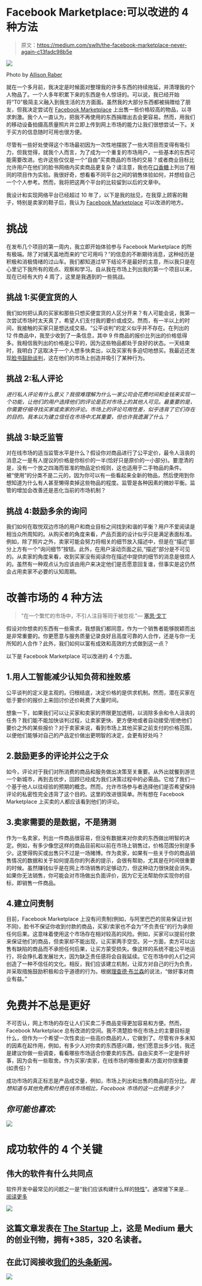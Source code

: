 # Facebook Marketplace:可以改进的 4 种方法

> 原文：<https://medium.com/swlh/the-facebook-marketplace-never-again-c13fadc98b5e>

![](img/3e3c1c96c6eeeb0ceb3f6d8791254ee2.png)

Photo by [Allison Raber](https://unsplash.com/photos/_ZlLJYLI-Bk?utm_source=unsplash&utm_medium=referral&utm_content=creditCopyText)

就在一个多月前，我决定是时候面对整理我的许多东西的持续拖延，并清理我的个人物品了。一个人多年积累下来的东西是令人惊讶的。可以说，我已经开始将“T0”极简主义融入到我生活的方方面面。虽然我的大部分东西都被捐赠给了朋友，但我决定尝试在 [Facebook Marketplace](https://www.facebook.com/marketplace/) 上出售一些价格较高的物品，以寻求刺激。我个人一直认为，把我不再使用的东西捐赠出去会更容易。然而，用我们的移动设备拍摄高质量照片并立即上传到网上市场的能力让我们很想尝试一下。关于买方的信息随时可用也很方便。

尽管有一些好处使得这个市场最初因为一次性地摆脱了一些大项目而变得有吸引力，但我觉得，就我个人而言，为了成为一个重复的市场用户，一些基本的东西可能需要改进。也许这些仅仅是一个“自由”买卖商品的市场的交易？或者商业目标比允许用户在他们的脸书网络内买卖商品更复杂？请注意，我也在[口香糖](https://www.gumtree.com.au/)上列出了相同的项目作为实验。我很好奇，想看看不同平台之间的销售体验如何，并想给自己一个个人参考。然而，我将把这两个平台的比较留到以后的文章中。

我设计和实现网络平台已经超过 10 年了，以下是我的拙见，在我穿上顾客的鞋子，特别是卖家的鞋子后，我认为 [Facebook Marketplace](https://www.facebook.com/marketplace/) 可以改进的地方。

# 挑战

在发布几个项目的第一周内，我立即开始体验参与 Facebook Marketplace 的所有极端。除了对铺天盖地而来的“它可用吗？”的信息的不断期待消息，这种经历是积极和消极情绪的过山车。我们都知道过早下结论不是最好的主意，所以我只是在心里记下我所有的观点、观察和学习。自从我在市场上列出我的第一个项目以来，现在已经有大约 4 周了，这里是我遇到的一些挑战。

## 挑战 1:买便宜货的人

我们如何把认真的买家和那些只想买便宜货的人区分开来？有人可能会说，我第一次尝试市场时太天真了，希望人们支付我的要价或成交。然而，有一半以上的时间，我接触的买家只是想达成交易。“公平谈判”的定义似乎并不存在。在列出的 12 件商品中，我至少收到了一条信息，其中 9 件商品的报价比列出的价格低得多。我相信我列出的价格是公平的，因为这些物品都处于良好的状态。一天结束时，我明白了这取决于一个人想多快卖出，以及买家有多迫切地想买。我最近还发现[脸书鼓励谈判](/isobar-global-blog/facebook-marketplace-a-real-rival-to-ebay-91ba5b71a2c4)，这在他们的市场上创造并吸引了某种行为。

## 挑战 2:私人评论

*进行私人评论有什么意义？我很难理解为什么一家公司会花费时间和金钱来实现一个功能，让他们的用户选择他们的评论是否对市场上的其他人可见。最重要的是，你需要仔细寻找买家或卖家的评论。市场上的评论可用性差，似乎违背了它们存在的目的。我本以为建立信任在市场中尤其重要，但也许我遗漏了什么？*

## 挑战 3:缺乏监管

对在线市场的适当监管水平是什么？假设你对商品进行了公平定价，最令人沮丧的消息之一是有人提议的价格是你标价的一半(恰好只是原价的一小部分)。要澄清的是，没有一个放之四海而皆准的物品定价规则，这也适用于二手物品的条件。被“使用”的分类不是二元的，因为你可以有一些看起来全新的物品，然后使用到你想知道为什么有人甚至懒得卖掉这些物品的程度。监管是各种因素的微妙平衡。监管的增加会改善还是恶化当前的市场机制？

## 挑战 4:鼓励多余的询问

我们如何在取悦双边市场的用户和商业目标之间找到和谐的平衡？用户不爱阅读是相当众所周知的。从购买者的角度来看，产品页面的设计似乎只是满足表面标准。例如，除了照片之外，卖家可能会努力将相关的细节放入描述中，但是在“描述”部分上方有一个“询问细节”按钮。此外，在用户滚动页面之前,“描述”部分是不可见的。从卖家的角度来看，收到买家没有阅读你在描述中提供的细节的消息是很烦人的。虽然有一种观点认为应该由用户来决定他们是否愿意回复谁，但事实是这仍然会占用卖家不必要的认知周期。

# 改善市场的 4 种方法

> "在一个繁忙的市场中，不引人注目等同于被忽视."— [塞思·戈丁](https://www.sethgodin.com/)

假设对你想卖的东西有一些需求，我想我们都同意，作为一个销售者能够脱颖而出是非常重要的。你更愿意与服务质量记录良好且高度可靠的人合作，还是与你一无所知的人合作？此外，我们如何以富有成效和高效的方式做到这一点？

以下是 Facebook Marketplace 可以改进的 4 个方面。

## 1.用人工智能减少认知负荷和挫败感

公平谈判的定义是主观的。归根结底，决定价格的是供求机制。然而，潜在买家在低于要价的报价上来回讨价还价耗费了大量时间。

想象一下，如果我们可以让买家和卖家的界限更加透明，以消除多余和令人沮丧的任务？我们能不能加快谈判过程，让卖家更快、更方便地或者自动接受/拒绝他们要价之外的某些报价？对于卖家来说，看到市场上其他买家之前支付的价格范围，以便他们能够对自己的产品定价做出更明智的决定，会更有好处吗？

## 2.鼓励更多的评论并公之于众

如今，评论对于我们对所消费的商品和服务做出决策至关重要。从外出就餐到游览一个新城市，再到去优步，回顾已经成为我们决策过程中的必需品。它给了我们一个基于他人以往经验的预期的概念。然而，允许市场参与者选择他们是否希望保持评论的私密性完全违背了这个目的。这里的改进很简单。所有想在 Facebook Marketplace 上买卖的人都应该看到他们的评论。

## 3.卖家需要的是数据，不是猜测

作为一名卖家，列出一件商品很容易，但没有数据来对你卖的东西做出明智的决定。例如，有多少像您这样的商品目前和以前在市场上销售过，价格范围分别是多少。这使得购买或出售只不过是一场赌博。作为卖家，如果有一些关于你的商品销售情况的数据和关于如何提高你的列表的提示，会很有帮助，尤其是在时间很重要的时候。虽然赚钱似乎是在网上市场销售的足够动力，但这种动力很快就会消失。如果你无法销售，你可能会对市场做出负面评价，因为它无法帮助你实现你的目标，即销售一件商品。

## 4.建立问责制

目前，Facebook Marketplace 上没有问责制(例如，与阿里巴巴的贸易保证计划不同)，脸书不保证你收到付款的商品，买家/卖家也不会为“不负责任”的行为承担任何后果。这意味着使用这个市场存在相对较高的风险。例如，买家可以提前付款来保证他们的商品，但卖家却不能出现，让买家两手空空。另一方面，卖方可以出售有缺陷的商品而不承担任何后果，让买方蒙受损失。像这样的系统不能公平地运行，将会挣扎着发展壮大，因为缺乏责任感将会自我延续。它在市场中的人们之间创造了一种不信任的文化。相反，我们应该建立机制，让双方对自己的行为负责，并采取措施鼓励积极和合乎道德的行为。根据[理查德·布兰森](https://en.wikipedia.org/wiki/Richard_Branson)的说法，“做好事对商业有益。”

# 免费并不总是更好

不可否认，网上市场的存在让人们买卖二手商品变得更加容易和方便。然而，Facebook Marketplace 总有改进的空间。我不清楚脸书在市场上的主要目标是什么，但作为一个希望一次性卖出一些高价商品的人，它做到了。尽管有许多未知的因素在起作用，例如，有多少人对你卖的东西感兴趣，他们愿意出多少钱，我还是建议你做一些调查，看看哪些市场适合你要卖的东西。自由买卖不一定是件好事，因为会有一些取舍。作为买家/卖家，在线市场的哪些要素/方面对你很重要(如责任)？

成功市场的真正标志是产品成交量，例如，市场上列出和出售的商品的百分比。*我想知道与其他免费和付费在线市场相比，Facebook 市场的这一比例是多少？*

## *你可能也喜欢:*

![](img/bfeb102ab592497878d5654ad44dc6d9.png)

# 成功软件的 4 个关键

## 伟大的软件有什么共同点

软件开发中最常见的问题之一是“我们应该构建什么样的[特性](/critically-deciding/why-talking-about-product-features-is-dangerous-107cf4f9617a)”。通常接下来是… [阅读更多](https://hackernoon.com/the-4-keys-to-successful-software-4e132e1380f7)

[![](img/308a8d84fb9b2fab43d66c117fcc4bb4.png)](https://medium.com/swlh)

## 这篇文章发表在 [The Startup](https://medium.com/swlh) 上，这是 Medium 最大的创业刊物，拥有+385，320 名读者。

## 在此订阅接收[我们的头条新闻](http://growthsupply.com/the-startup-newsletter/)。

[![](img/b0164736ea17a63403e660de5dedf91a.png)](https://medium.com/swlh)